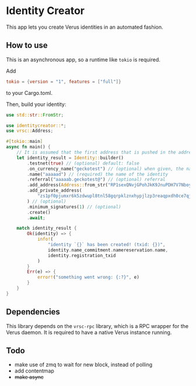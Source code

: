 # Identity Creator

This app lets you create Verus identities in an automated fashion.

## How to use

This is an asynchronous app, so a runtime like `tokio` is required.

Add

```toml
tokio = {version = "1", features = ["full"]}
```

to your Cargo.toml.

Then, build your identity:

```rs
use std::str::FromStr;

use identitycreator::*;
use vrsc::Address;

#[tokio::main]
async fn main() {
    // It is assumed that the first address that is pushed in the addresses array, will be the controlling address for the namecommitment.
    let identity_result = Identity::builder()
        .testnet(true) // (optional) default: false
        .on_currency_name("geckotest") // (optional) when given, the name of the currency is used as a parent to issue sub-ids on
        .name("aaaaad") // (required) the name of the identity
        .referral("aaaaab.geckotest@") // (optional) referral
        .add_address(Address::from_str("RP1sexQNvjGPohJkK9JnuPDH7V7NboycGj").unwrap()) // (required) at least 1 primary address
        .add_private_address(
            "zs1pf0pjumxr6k5zdwupl8tnl58gqrpklznxhypjlzp3reaqpxdh0ce7qj2u7qfp8z8mc9pc39epgm",
        ) // (optional)
        .minimum_signatures(1) // (optional)
        .create()
        .await;

    match identity_result {
        Ok(identity) => {
            info!(
                "identity `{}` has been created! (txid: {})",
                identity.name_commitment.namereservation.name,
                identity.registration_txid
            )
        }
        Err(e) => {
            error!("something went wrong: {:?}", e)
        }
    }
}
```

## Dependencies

This library depends on the `vrsc-rpc` library, which is a RPC wrapper for the Verus daemon. It is required to have a native Verus instance running.

## Todo

- make use of zmq to wait for new block, instead of polling
- add contentmap
- ~~make async~~
